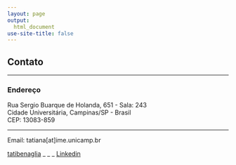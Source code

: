 ```yaml
---
layout: page
output:
  html_document
use-site-title: false
---
```


<link rel="stylesheet" href="https://use.fontawesome.com/releases/v5.2.0/css/all.css" integrity="sha384-hWVjflwFxL6sNzntih27bfxkr27PmbbK/iSvJ+a4+0owXq79v+lsFkW54bOGbiDQ" crossorigin="anonymous">

## <i class="far fa-envelope"></i> Contato

---- 
### Endereço

Rua Sergio Buarque de Holanda, 651 - Sala: 243 <br />
Cidade Universitária, Campinas/SP - Brasil <br />
CEP: 13083-859

----

<i class="fas fa-at"></i> Email: tatiana[at]ime.unicamp.br

<i class="fab fa-github"></i> [tatibenaglia](https://github.com/tatibenaglia) _ _ _ <i class="fab fa-linkedin"></i> [Linkedin](https://www.linkedin.com/in/tatiana-benaglia-6231291/)
